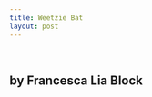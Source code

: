 ```yaml
---
title: Weetzie Bat
layout: post
---
```


<div class="powells">
  <txp:wm_powells_img isbn="0060736259" /><br /> <txp:wm_powells_link isbn="0060736259" />
</div>

## by Francesca Lia Block

&nbsp;

&nbsp;

&nbsp;

&nbsp;

&nbsp;

&nbsp;

&nbsp;

&nbsp;